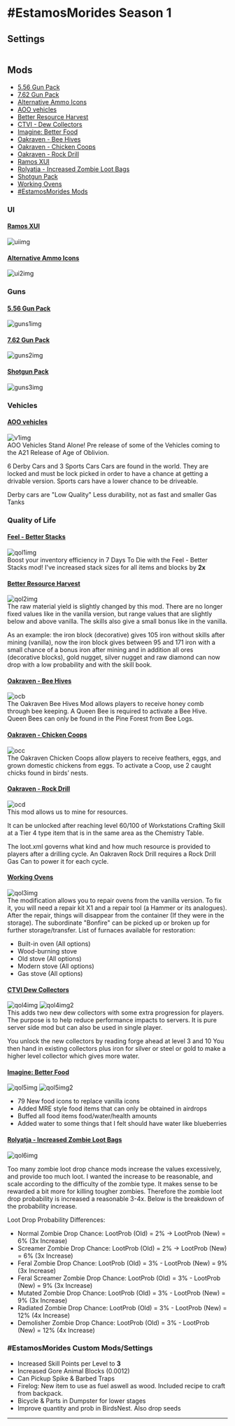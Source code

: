 # #EstamosMorides Season 1

## Settings
``` xml

```

## Mods
* [5.56 Gun Pack](#ui1)
* [7.62 Gun Pack](#guns2)
* [Alternative Ammo Icons](#ui2)
* [AOO vehicles](#v1)
* [Better Resource Harvest](#qol2)
* [CTVI - Dew Collectors](#qol4)
* [Imagine: Better Food](#qol5)
* [Oakraven - Bee Hives](#ocb)
* [Oakraven - Chicken Coops](#occ)
* [Oakraven - Rock Drill](#ocd)
* [Ramos XUI](#ui1)
* [Rolyatja - Increased Zombie Loot Bags](#qol6)
* [Shotgun Pack](#guns3)
* [Working Ovens](#qol3)
* [#EstamosMorides Mods](#em)

### UI
#### <a id="ui1"></a>[Ramos XUI][ui]
![uiimg]
#### <a id="ui2"></a>[Alternative Ammo Icons][ui2]
![ui2img]

### Guns
#### <a id="guns1"></a>[5.56 Gun Pack][guns1]
![guns1img]
#### <a id="guns2"></a>[7.62 Gun Pack][guns2]
![guns2img]
#### <a id="guns3"></a>[Shotgun Pack][guns3]
![guns3img]

### Vehicles
#### <a id="v1"></a>[AOO vehicles][v1]
![v1img]<br>
AOO Vehicles Stand Alone! Pre release of some of the Vehicles coming to the A21 Release of Age of Oblivion.

6 Derby Cars and 3 Sports Cars
Cars are found in the world.
They are locked and must be lock picked in order to have a chance at getting a drivable version.
Sports cars have a lower chance to be driveable.

Derby cars are "Low Quality"  Less durability, not as fast and smaller Gas Tanks

### Quality of Life
#### <a id="qol1"></a>[Feel - Better Stacks][qol1]
![qol1img]<br>
Boost your inventory efficiency in 7 Days To Die with the Feel - Better Stacks mod! I've increased stack sizes for all items and blocks by **2x**

#### <a id="qol2"></a>[Better Resource Harvest][qol2]
![qol2img]<br>
The raw material yield is slightly changed by this mod. There are no longer fixed values ​​like in the vanilla version, but range values ​​that are slightly below and above vanilla. The skills also give a small bonus like in the vanilla. 

<p>As an example: the iron block (decorative) gives 105 iron without skills after mining (vanilla), now the iron block gives between 95 and 171 iron with a small chance of a bonus iron after mining and in addition all ores (decorative blocks), gold nugget, silver nugget and raw diamond can now drop with a low probability and with the skill book.</p>

#### <a id="ocb"></a>[Oakraven - Bee Hives][oc]
![ocb]<br>
The Oakraven Bee Hives Mod allows players to receive honey comb through bee keeping. A Queen Bee is required to activate a Bee Hive. Queen Bees can only be found in the Pine Forest from Bee Logs.

#### <a id="occ"></a>[Oakraven - Chicken Coops][oc]
![occ]<br>
The Oakraven Chicken Coops allow players to receive feathers, eggs, and grown domestic chickens from eggs. To activate a Coop, use 2 caught chicks found in birds’ nests.

#### <a id="ocd"></a>[Oakraven - Rock Drill][oc]
![ocd]<br>
This mod allows us to mine for resources.

It can be unlocked after reaching level 60/100 of Workstations Crafting Skill at a Tier 4 type item that is in the same area as the Chemistry Table.

The loot.xml governs what kind and how much resource is provided to players after a drilling cycle. An Oakraven Rock Drill requires a Rock Drill Gas Can to power it for each cycle.

#### <a id="qol3"></a>[Working Ovens][qol3]
![qol3img]<br>
The modification allows you to repair ovens from the vanilla version. To fix it, you will need a repair kit X1 and a repair tool (a Hammer or its analogues). After the repair, things will disappear from the container (If they were in the storage).
The subordinate "Bonfire" can be picked up or broken up for further storage/transfer.
List of furnaces available for restoration:
* Built-in oven (All options)
* Wood-burning stove
* Old stove (All options)
* Modern stove (All options)
* Gas stove (All options)

#### <a id="qol4"></a>[CTVI Dew Collectors][qol4]
![qol4img]
![qol4img2]<br>
This adds two new dew collectors with some extra progression for players. The purpose is to help reduce performance impacts to servers. It is pure server side mod but can also be used in single player.

You unlock the new collectors by reading forge ahead at level 3 and 10
You then hand in existing collectors plus iron for silver or steel or gold to make a higher level collector which gives more water.

#### <a id="qol5"></a>[Imagine: Better Food][qol5]
![qol5img]
![qol5img2]
* 79 New food icons to replace vanilla icons
* Added MRE style food items that can only be obtained in airdrops
* Buffed all food items food/water/health amounts
* Added water to some things that I felt should have water like blueberries

#### <a id="qol6"></a>[Rolyatja - Increased Zombie Loot Bags][qol6]
![qol6img]<br>

Too many zombie loot drop chance mods increase the values excessively, and provide too much loot. I wanted the increase to be reasonable, and scale according to the difficulty of the zombie type. It makes sense to be rewarded a bit more for killing tougher zombies. Therefore the zombie loot drop probability is increased a reasonable 3-4x. Below is the breakdown of the probability increase.

Loot Drop Probability Differences:

* Normal Zombie Drop Chance: LootProb (Old) = 2% ->  LootProb (New) = 6% (3x Increase)
* Screamer Zombie Drop Chance: LootProb (Old) = 2% ->  LootProb (New) = 6% (3x Increase)
* Feral Zombie Drop Chance: LootProb (Old) = 3% - LootProb (New) = 9% (3x Increase)
* Feral Screamer Zombie Drop Chance: LootProb (Old) = 3% - LootProb (New) = 9% (3x Increase)
* Mutated Zombie Drop Chance: LootProb (Old) = 3% - LootProb (New) = 9% (3x Increase)
* Radiated Zombie Drop Chance: LootProb (Old) = 3% - LootProb (New) = 12% (4x Increase)
* Demolisher Zombie Drop Chance: LootProb (Old) = 3% - LootProb (New) = 12% (4x Increase)


### <a id="em"></a>#EstamosMorides Custom Mods/Settings

* Increased Skill Points per Level to **3**
* Increased Gore Animal Blocks (0.0012)
* Can Pickup Spike & Barbed Traps
* Firelog: New item to use as fuel aswell as wood. Included recipe to craft from backpack.
* Bicycle & Parts in Dumpster for lower stages
* Improve quantity and prob in BirdsNest. Also drop seeds



---

[ui]: <https://7daystodiemods.com/ramos-backpack-xui/> "Ramos XUI"
[uiimg]: <https://7daystodiemods.com/wp-content/uploads/2023/08/7-days-to-die-ramos-backpack-xui-1.jpg>

[ui2]: <https://7daystodiemods.com/alternative-ammo-icons/> "Alternative Ammo Icons"
[ui2img]: <https://7daystodiemods.com/wp-content/uploads/2022/09/7-days-to-die-alternative-ammo-icons.jpg>

[guns1]: <https://7daystodiemods.com/5-56-gun-pack/> "5.56 Gun pack"
[guns1img]: <https://7daystodiemods.com/wp-content/uploads/2023/08/7-days-to-die-5.56-gun-pack-2.jpg>

[guns2]: <https://7daystodiemods.com/7-62-gun-pack/> "7.62 Gun pack"
[guns2img]: <https://7daystodiemods.com/wp-content/uploads/2023/08/7-days-to-die-7.62-gun-pack.jpg>

[guns3]: <https://7daystodiemods.com/shotgun-pack/> "Shotgun pack"
[guns3img]: <https://7daystodiemods.com/wp-content/uploads/2023/06/7-days-to-die-shotgun-pack.jpg>

[v1]: <https://www.nexusmods.com/7daystodie/mods/2935> "AOO Vehicles for A21"
[v1img]: <https://staticdelivery.nexusmods.com/mods/1059/images/headers/2935_1686577772.jpg>

[qol1]: <https://www.nexusmods.com/7daystodie/mods/3044> "Feel - Better Stacks"
[qol1img]: <https://staticdelivery.nexusmods.com/mods/1059/images/3044/3044-1687537904-1226581922.png>

[qol2]: <https://www.nexusmods.com/7daystodie/mods/2929> "Better Resource Harvest"
[qol2img]: <https://staticdelivery.nexusmods.com/mods/1059/images/2929/2929-1685708830-616448718.jpeg>

[qol3]: <https://www.nexusmods.com/7daystodie/mods/2968> "Working Ovens"
[qol3img]: <https://staticdelivery.nexusmods.com/mods/1059/images/2968/2968-1686822922-1551717257.png>

[qol4]: <https://www.nexusmods.com/7daystodie/mods/3500> "CTVI Dew Collectors"
[qol4img]: <https://staticdelivery.nexusmods.com/mods/1059/images/3500/3500-1691839529-1589724311.jpeg>
[qol4img2]: <https://staticdelivery.nexusmods.com/mods/1059/images/3500/3500-1691839565-1497558938.png>

[qol5]: <https://7daystodiemods.com/imagine-better-food/> "Imagine: Better Food"
[qol5img]: <https://7daystodiemods.com/wp-content/uploads/2023/07/7-days-to-die-imagine-better-food.jpg>
[qol5img2]: <https://7daystodiemods.com/wp-content/uploads/2023/07/7-days-to-die-imagine-better-food-additional-screenshot.jpg>

[qol6]: <https://www.nexusmods.com/7daystodie/mods/2414> "Rolyatja - Increased Zombie Loot Bags"
[qol6img]: <https://staticdelivery.nexusmods.com/mods/1059/images/headers/2414_1662689024.jpg>

[oc]: <https://7daystodiemods.com/oakraven-collection/> "Oakraven Collection"
[ocb]: <https://7daystodiemods.com/wp-content/uploads/2023/06/7-days-to-die-oakraven-collection-additional-screenshot-3.jpg>
[occ]: <https://7daystodiemods.com/wp-content/uploads/2023/06/7-days-to-die-oakraven-collection-additional-screenshot-2.jpg>
[ocd]: <https://7daystodiemods.com/wp-content/uploads/2023/06/7-days-to-die-oakraven-collection.jpg>